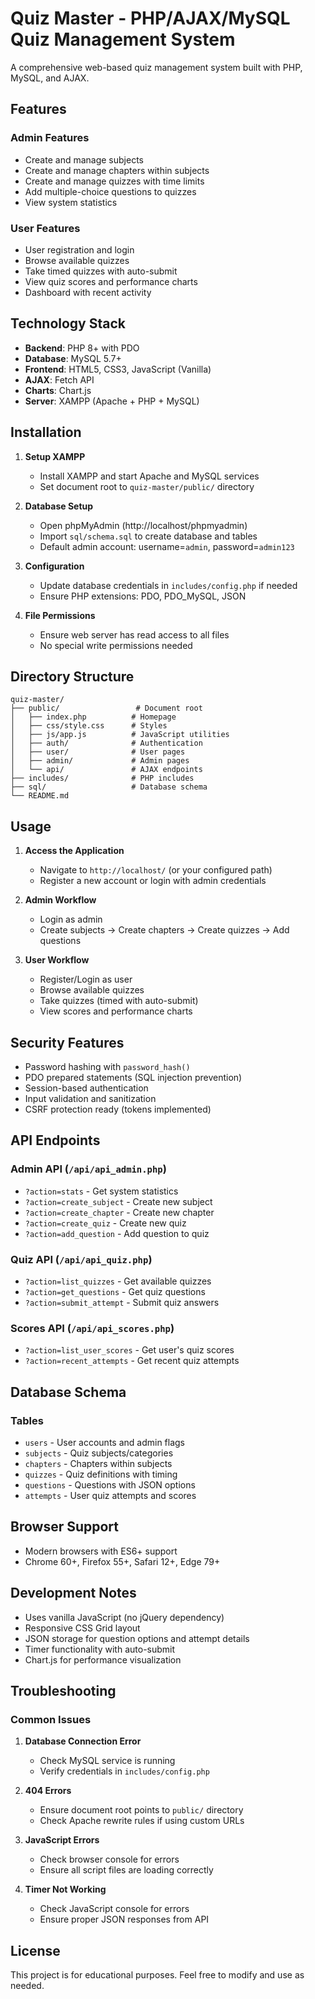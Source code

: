 # Quiz Master - PHP/AJAX/MySQL Quiz Management System

A comprehensive web-based quiz management system built with PHP, MySQL, and AJAX.

## Features

### Admin Features
- Create and manage subjects
- Create and manage chapters within subjects
- Create and manage quizzes with time limits
- Add multiple-choice questions to quizzes
- View system statistics

### User Features
- User registration and login
- Browse available quizzes
- Take timed quizzes with auto-submit
- View quiz scores and performance charts
- Dashboard with recent activity

## Technology Stack
- **Backend**: PHP 8+ with PDO
- **Database**: MySQL 5.7+
- **Frontend**: HTML5, CSS3, JavaScript (Vanilla)
- **AJAX**: Fetch API
- **Charts**: Chart.js
- **Server**: XAMPP (Apache + PHP + MySQL)

## Installation

1. **Setup XAMPP**
   - Install XAMPP and start Apache and MySQL services
   - Set document root to `quiz-master/public/` directory

2. **Database Setup**
   - Open phpMyAdmin (http://localhost/phpmyadmin)
   - Import `sql/schema.sql` to create database and tables
   - Default admin account: username=`admin`, password=`admin123`

3. **Configuration**
   - Update database credentials in `includes/config.php` if needed
   - Ensure PHP extensions: PDO, PDO_MySQL, JSON

4. **File Permissions**
   - Ensure web server has read access to all files
   - No special write permissions needed

## Directory Structure
```
quiz-master/
├── public/                 # Document root
│   ├── index.php          # Homepage
│   ├── css/style.css      # Styles
│   ├── js/app.js          # JavaScript utilities
│   ├── auth/              # Authentication
│   ├── user/              # User pages
│   ├── admin/             # Admin pages
│   └── api/               # AJAX endpoints
├── includes/              # PHP includes
├── sql/                   # Database schema
└── README.md
```

## Usage

1. **Access the Application**
   - Navigate to `http://localhost/` (or your configured path)
   - Register a new account or login with admin credentials

2. **Admin Workflow**
   - Login as admin
   - Create subjects → Create chapters → Create quizzes → Add questions

3. **User Workflow**
   - Register/Login as user
   - Browse available quizzes
   - Take quizzes (timed with auto-submit)
   - View scores and performance charts

## Security Features
- Password hashing with `password_hash()`
- PDO prepared statements (SQL injection prevention)
- Session-based authentication
- Input validation and sanitization
- CSRF protection ready (tokens implemented)

## API Endpoints

### Admin API (`/api/api_admin.php`)
- `?action=stats` - Get system statistics
- `?action=create_subject` - Create new subject
- `?action=create_chapter` - Create new chapter
- `?action=create_quiz` - Create new quiz
- `?action=add_question` - Add question to quiz

### Quiz API (`/api/api_quiz.php`)
- `?action=list_quizzes` - Get available quizzes
- `?action=get_questions` - Get quiz questions
- `?action=submit_attempt` - Submit quiz answers

### Scores API (`/api/api_scores.php`)
- `?action=list_user_scores` - Get user's quiz scores
- `?action=recent_attempts` - Get recent quiz attempts

## Database Schema

### Tables
- `users` - User accounts and admin flags
- `subjects` - Quiz subjects/categories
- `chapters` - Chapters within subjects
- `quizzes` - Quiz definitions with timing
- `questions` - Questions with JSON options
- `attempts` - User quiz attempts and scores

## Browser Support
- Modern browsers with ES6+ support
- Chrome 60+, Firefox 55+, Safari 12+, Edge 79+

## Development Notes
- Uses vanilla JavaScript (no jQuery dependency)
- Responsive CSS Grid layout
- JSON storage for question options and attempt details
- Timer functionality with auto-submit
- Chart.js for performance visualization

## Troubleshooting

### Common Issues
1. **Database Connection Error**
   - Check MySQL service is running
   - Verify credentials in `includes/config.php`

2. **404 Errors**
   - Ensure document root points to `public/` directory
   - Check Apache rewrite rules if using custom URLs

3. **JavaScript Errors**
   - Check browser console for errors
   - Ensure all script files are loading correctly

4. **Timer Not Working**
   - Check JavaScript console for errors
   - Ensure proper JSON responses from API

## License
This project is for educational purposes. Feel free to modify and use as needed.